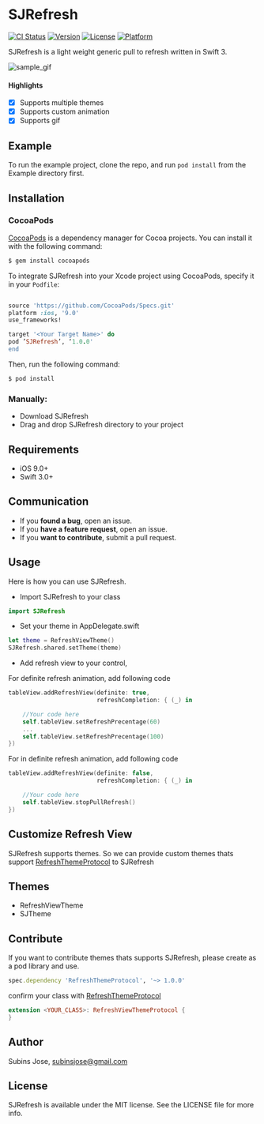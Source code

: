 # SJRefresh

[![CI Status](https://img.shields.io/travis/subinspathilettu/SJRefresh.svg?style=flat)](https://travis-ci.org/subinspathilettu/SJRefresh)
[![Version](https://img.shields.io/cocoapods/v/SJRefresh.svg?style=flat)](http://cocoapods.org/pods/SJRefresh)
[![License](https://img.shields.io/cocoapods/l/SJRefresh.svg?style=flat)](http://cocoapods.org/pods/SJRefresh)
[![Platform](https://img.shields.io/cocoapods/p/SJRefresh.svg?style=flat)](http://cocoapods.org/pods/SJRefresh)

SJRefresh is a light weight generic pull to refresh written in Swift 3.

![sample_gif](https://github.com/subinspathilettu/SJRefresh/blob/master/Example/refresh_sample.gif)

#### Highlights

- [x] Supports multiple themes
- [x] Supports custom animation
- [x] Supports gif

## Example

To run the example project, clone the repo, and run `pod install` from the Example directory first.

## Installation

### CocoaPods

[CocoaPods](http://cocoapods.org) is a dependency manager for Cocoa projects. You can install it with the following command:

```bash
$ gem install cocoapods
```

To integrate SJRefresh into your Xcode project using CocoaPods, specify it in your `Podfile`:
```ruby

source 'https://github.com/CocoaPods/Specs.git'
platform :ios, '9.0'
use_frameworks!

target '<Your Target Name>' do
pod ’SJRefresh’, ‘1.0.0'
end
```

Then, run the following command:

```bash
$ pod install
```

### Manually:

* Download SJRefresh
* Drag and drop SJRefresh directory to your project

## Requirements

- iOS 9.0+
- Swift 3.0+

## Communication

- If you **found a bug**, open an issue.
- If you **have a feature request**, open an issue.
- If you **want to contribute**, submit a pull request.

## Usage

Here is how you can use SJRefresh. 

* Import SJRefresh to your class

```swift
import SJRefresh
```
* Set your theme in AppDelegate.swift

```swift
let theme = RefreshViewTheme()
SJRefresh.shared.setTheme(theme)
```

* Add refresh view to your control,

For definite refresh animation, add following code
```swift
tableView.addRefreshView(definite: true,
		                 refreshCompletion: { (_) in

	//Your code here
	self.tableView.setRefreshPrecentage(60)
	...
	self.tableView.setRefreshPrecentage(100)
})
```

For in definite refresh animation, add following code
```swift
tableView.addRefreshView(definite: false,
		                 refreshCompletion: { (_) in

	//Your code here
	self.tableView.stopPullRefresh()
})
```

## Customize Refresh View

SJRefresh supports themes. So we can provide custom themes thats support [RefreshThemeProtocol](https://code.qburst.com/subinsjose/RefreshThemeProtocol/blob/master/RefreshViewProtocol.swift) to SJRefresh

## Themes

* RefreshViewTheme
* SJTheme

## Contribute 

If you want to contribute themes thats supports SJRefresh, please create as a pod library and use.

```ruby
spec.dependency 'RefreshThemeProtocol', '~> 1.0.0'
```
confirm your class with [RefreshThemeProtocol](https://code.qburst.com/subinsjose/RefreshThemeProtocol/blob/master/RefreshViewProtocol.swift)

```swift
extension <YOUR_CLASS>: RefreshViewThemeProtocol {
}
```

## Author

Subins Jose, subinsjose@gmail.com

## License

SJRefresh is available under the MIT license. See the LICENSE file for more info.
